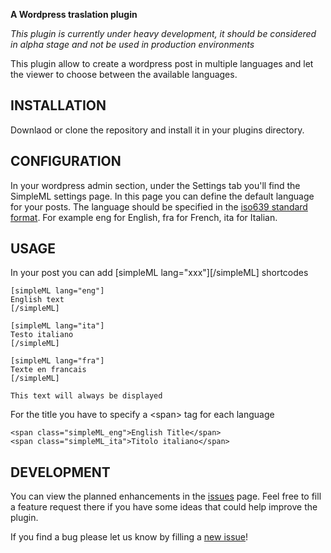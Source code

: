 __A Wordpress traslation plugin__

*This plugin is currently under heavy development, it should be considered
in alpha stage and not be used in production environments*

This plugin allow to create a wordpress post in multiple languages
and let the viewer to choose between the available languages.

INSTALLATION
------------

Downlaod or clone the repository and install it in your plugins directory.

CONFIGURATION
-------------

In your wordpress admin section, under the Settings tab you'll find the
SimpleML settings page. In this page you can define the default language
for your posts. The language should be specified in the [iso639 standard
format](http://www.w3.org/WAI/ER/IG/ert/iso639.htm). For example eng for
English, fra for French, ita for Italian.

USAGE
-----

In your post you can add [simpleML lang="xxx"][/simpleML] shortcodes

    [simpleML lang="eng"]
    English text
    [/simpleML]

    [simpleML lang="ita"]
    Testo italiano
    [/simpleML]

    [simpleML lang="fra"]
    Texte en francais
    [/simpleML]

    This text will always be displayed

For the title you have to specify a \<span\> tag for each language

    <span class="simpleML_eng">English Title</span>
    <span class="simpleML_ita">Titolo italiano</span>

DEVELOPMENT
-----------

You can view the planned enhancements in the [issues](https://github.com/stonedz/simpleML/issues?labels=enhancement)
page. Feel free to fill a feature request there if you have some ideas that could help improve
the plugin.

If you find a bug please let us know by filling a [new issue](https://github.com/stonedz/simpleML/issues/new)!
